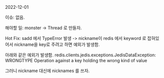 2022-12-01 

이슈: 
없음.

해야할 일:
monster -> Thread 로 만들자. 

Hot Fix: sadd 에서 TypeError 발생 -> nickname이 redis 에서 keyword 로 잡혀있어서
nickname을 key로 주려고 하면 예외가 발생함.

아래와 같은 예외가 발생함. 
redis.clients.jedis.exceptions.JedisDataException: WRONGTYPE Operation against a key holding the wrong kind of value

그러니 nickname 대신에 nicknames 를 쓰자. 


